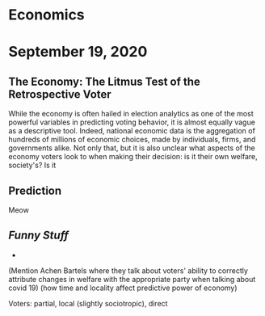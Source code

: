 # Economics

# September 19, 2020



## The Economy: The Litmus Test of the Retrospective Voter


While the economy is often hailed in election analytics as one of the most
powerful variables in predicting voting behavior, it is almost equally vague as
a descriptive tool. Indeed, national economic data is the aggregation of
hundreds of millions of economic choices, made by individuals, firms, and
governments alike. Not only that, but it is also unclear what aspects of
the economy voters look to when making their decision: is it their own welfare,
society's? Is it 



## Prediction


Meow



## **_Funny Stuff_**

- 

(Mention Achen Bartels where they talk about voters' ability to correctly
attribute changes in welfare with the appropriate party when talking about covid 19)
(how time and locality affect predictive power of economy)

Voters: partial, local (slightly sociotropic), direct
